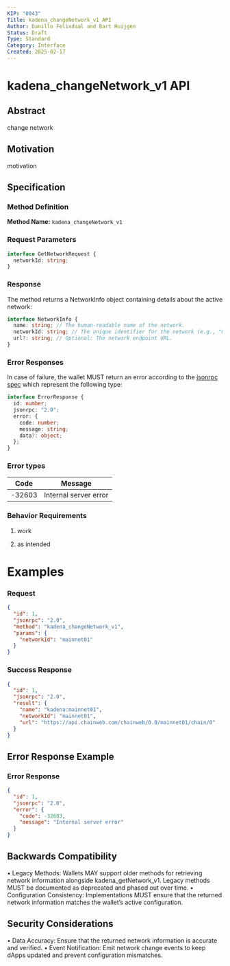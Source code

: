 ```yaml
---
KIP: "0043"
Title: kadena_changeNetwork_v1 API
Author: Danillo Felixdaal and Bart Huijgen
Status: Draft
Type: Standard
Category: Interface
Created: 2025-02-17
---
```


# kadena_changeNetwork_v1 API

## Abstract

change network

## Motivation

motivation

## Specification

### Method Definition

**Method Name:** `kadena_changeNetwork_v1`

### Request Parameters

```typescript
interface GetNetworkRequest {
  networkId: string;
}
```

### Response

The method returns a NetworkInfo object containing details about the active network:

```typescript
interface NetworkInfo {
  name: string; // The human-readable name of the network.
  networkId: string; // The unique identifier for the network (e.g., "mainnet01").
  url?: string; // Optional: The network endpoint URL.
}
```

### Error Responses

In case of failure, the wallet MUST return an error according to the [jsonrpc spec](https://www.jsonrpc.org/specification#error_object) which represent the following type:

```typescript
interface ErrorResponse {
  id: number;
  jsonrpc: "2.0";
  error: {
    code: number;
    message: string;
    data?: object;
  };
}
```

### Error types

| Code   | Message               |
| ------ | --------------------- |
| -32603 | Internal server error |

### Behavior Requirements

1. work

2. as intended

# Examples

### Request

```json
{
  "id": 1,
  "jsonrpc": "2.0",
  "method": "kadena_changeNetwork_v1",
  "params": {
    "networkId": "mainnet01"
  }
}
```

### Success Response

```json
{
  "id": 1,
  "jsonrpc": "2.0",
  "result": {
    "name": "kadena:mainnet01",
    "networkId": "mainnet01",
    "url": "https://api.chainweb.com/chainweb/0.0/mainnet01/chain/0"
  }
}
```

## Error Response Example

### Error Response

```json
{
  "id": 1,
  "jsonrpc": "2.0",
  "error": {
    "code": -32603,
    "message": "Internal server error"
  }
}
```

## Backwards Compatibility

• Legacy Methods: Wallets MAY support older methods for retrieving network information alongside kadena_getNetwork_v1. Legacy methods MUST be documented as deprecated and phased out over time.
• Configuration Consistency: Implementations MUST ensure that the returned network information matches the wallet’s active configuration.

## Security Considerations

• Data Accuracy: Ensure that the returned network information is accurate and verified.
• Event Notification: Emit network change events to keep dApps updated and prevent configuration mismatches.
